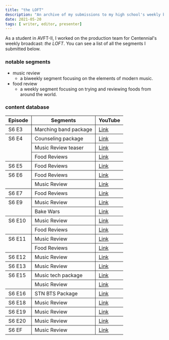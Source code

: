 ```yaml
---
title: "the LOFT"
description: "An archive of my submissions to my high school's weekly broadcast."
date: 2021-05-20
tags: [ writer, editor, presenter]
---
```

As a student in AVFT-II, I worked on the production team for Centennial's weekly broadcast: *the LOFT*. You can see a list of all the segments I submitted below.

### notable segments

+ music review
  + a biweekly segment focusing on the elements of modern music.
+ food review
  + a weekly segment focusing on trying and reviewing foods from around the world.

### content database

<table>
	<thead>
		<th>Episode</th>
		<th>Segments</th>
		<th>YouTube</th>
	</thead>
	<tbody>
		<tr>
			<td>S6 E3</td>
			<td>Marching band package</td>
			<td><a href="https://youtu.be/CBVY9kk8yh0?t=854">Link</a></td>
		</tr>
		<tr>
			<td rowspan="3">S6 E4</td>
			<td>Counseling package</td>
			<td><a href="https://youtu.be/MTzqRzY6nyY?t=100">Link</a></td>
		</tr>
		<tr>
			<td>Music Review teaser</td>
			<td><a href="https://youtu.be/MTzqRzY6nyY?t=669">Link</a></td>
		</tr>
		<tr>
			<td>Food Reviews</td>
			<td><a href="https://youtu.be/MTzqRzY6nyY?t=872">Link</a></td>
		</tr>
		<tr>
			<td>S6 E5</td>
			<td>Food Reviews</td>
			<td><a href="https://youtu.be/2qAAz3QB7yA?t=677">Link</a></td>
		</tr>
		<tr>
			<td rowspan="2">S6 E6</td>
			<td>Food Reviews</td>
			<td><a href="https://youtu.be/KhyFhN4-j5g?t=499">Link</a></td>
		</tr>
		<tr>
			<td>Music Review</td>
			<td><a href="https://youtu.be/KhyFhN4-j5g?t=778">Link</a></td>
		</tr>
		<tr>
			<td>S6 E7</td>
			<td>Food Reviews</td>
			<td><a href="https://youtu.be/j8iqSsOb2BQ?t=1018">Link</a></td>
		</tr>
		<tr>
			<td rowspan="2">S6 E9</td>
			<td>Music Review</td>
			<td><a href="https://youtu.be/_F3wveUstLI?t=213">Link</a></td>
		</tr>
		<tr>
			<td>Bake Wars</td>
			<td><a href="https://youtu.be/_F3wveUstLI?t=654">Link</a></td>
		</tr>
		<tr>
			<td rowspan="2">S6 E10</td>
			<td>Music Review</td>
			<td><a href="https://youtu.be/52_rhK8pEbc?t=417">Link</a></td>
		</tr>
		<tr>
			<td>Food Reviews</td>
			<td><a href="https://youtu.be/52_rhK8pEbc?t=1120">Link</a></td>
		</tr>
		<tr>
			<td rowspan="2">S6 E11</td>
			<td>Music Review</td>
			<td><a href="https://youtu.be/HC6mFrg0hHQ?t=376">Link</a></td>
		</tr>
		<tr>
			<td>Food Reviews</td>
			<td><a href="https://youtu.be/HC6mFrg0hHQ?t=1208">Link</a></td>
		</tr>
		<tr>
			<td>S6 E12</td>
			<td>Music Review</td>
			<td><a href="https://youtu.be/y_c4fRRLhpI?t=411">Link</a></td>
		</tr>
		<tr>
			<td>S6 E13</td>
			<td>Music Review</td>
			<td><a href="https://youtu.be/ZElFF1Ha77M?t=533">Link</a></td>
		</tr>
		<tr>
			<td rowspan="2">S6 E15</td>
			<td>Music tech package</td>
			<td><a href="https://youtu.be/hbGufT9CdFc?t=65">Link</a></td>
		</tr>
		<tr>
			<td>Music Review</td>
			<td><a href="https://youtu.be/hbGufT9CdFc?t=709">Link</a></td>
		</tr>
		<tr>
			<td>S6 E16</td>
			<td>STN BTS Package</td>
			<td><a href="https://youtu.be/C9L-U523mUQ?t=271">Link</a></td>
		</tr>
		<tr>
			<td>S6 E18</td>
			<td>Music Review</td>
			<td><a href="https://youtu.be/PDSAhKonugg?t=730">Link</a></td>
		</tr>
		<tr>
			<td>S6 E19</td>
			<td>Music Review</td>
			<td><a href="https://youtu.be/bbaBIBS-mYU?t=341">Link</a></td>
		</tr>
		<tr>
			<td>S6 E20</td>
			<td>Music Review</td>
			<td><a href="https://youtu.be/rlHiuBI1GP4?t=473">Link</a></td>
		</tr>
		<tr>
			<td>S6 EF</td>
			<td>Music Review</td>
			<td><a href="https://youtu.be/njIJBNFbTYM?t=1774">Link</a></td>
		</tr>
	</tbody>
</table>

<style>
	table {
		border-collapse: collapse;
		width: 100%;
	}

	tr {
		border-bottom: 1px solid;
	}

	table tr td:nth-last-child(-n + 2),
	table tr th:nth-last-child(-n + 2) {
  		border-left: 1px solid;
	}

	td, th {
		padding: 4px 10px 4px 10px;
	}

	td {
		vertical-align: top;
	}
</style>
